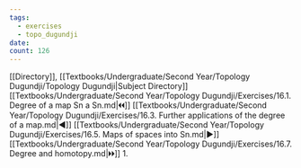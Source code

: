 ```yaml
---
tags:
  - exercises
  - topo_dugundji
date: 
count: 126
---
```

[[Directory]], [[Textbooks/Undergraduate/Second Year/Topology Dugundji/Topology Dugundji|Subject Directory]]
[[Textbooks/Undergraduate/Second Year/Topology Dugundji/Exercises/16.1. Degree of a map Sn a Sn.md|🞀🞀]] [[Textbooks/Undergraduate/Second Year/Topology Dugundji/Exercises/16.3. Further applications of the degree of a map.md|◀]] [[Textbooks/Undergraduate/Second Year/Topology Dugundji/Exercises/16.5. Maps of spaces into Sn.md|▶]] [[Textbooks/Undergraduate/Second Year/Topology Dugundji/Exercises/16.7. Degree and homotopy.md|🞂🞂]]
1. 